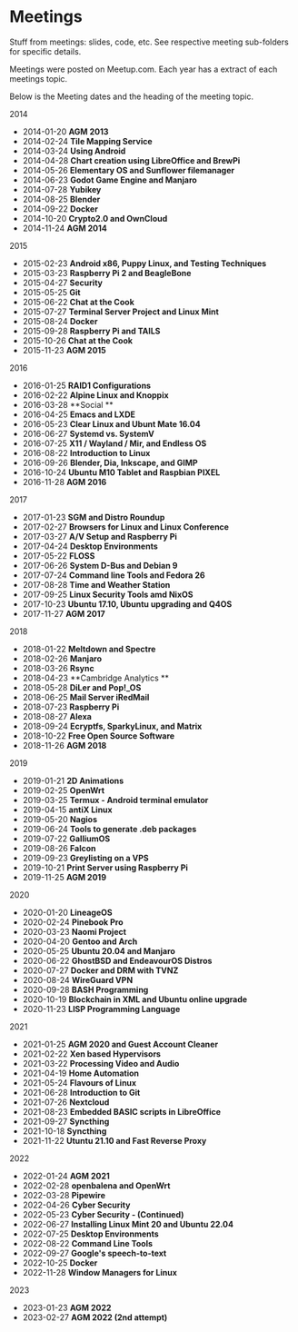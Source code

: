 # Meetings

Stuff from meetings: slides, code, etc.
See respective meeting sub-folders for specific details.

Meetings were posted on Meetup.com. Each year has a extract of each meetings topic.

Below is the Meeting dates and the heading of the meeting topic.

2014
* 2014-01-20  **AGM 2013**
* 2014-02-24  **Tile Mapping Service**
* 2014-03-24  **Using Android**
* 2014-04-28  **Chart creation using LibreOffice and BrewPi**
* 2014-05-26  **Elementary OS and Sunflower filemanager**
* 2014-06-23  **Godot Game Engine and Manjaro**
* 2014-07-28  **Yubikey**
* 2014-08-25  **Blender**
* 2014-09-22  **Docker**
* 2014-10-20  **Crypto2.0 and OwnCloud**
* 2014-11-24  **AGM 2014**

2015
* 2015-02-23  **Android x86, Puppy Linux, and Testing Techniques**
* 2015-03-23  **Raspberry Pi 2 and BeagleBone**
* 2015-04-27  **Security**
* 2015-05-25  **Git**
* 2015-06-22  **Chat at the Cook**
* 2015-07-27  **Terminal Server Project and Linux Mint**
* 2015-08-24  **Docker**
* 2015-09-28  **Raspberry Pi and TAILS**
* 2015-10-26  **Chat at the Cook**
* 2015-11-23  **AGM 2015**

2016
* 2016-01-25  **RAID1 Configurations**
* 2016-02-22  **Alpine Linux and Knoppix**
* 2016-03-28  **Social **
* 2016-04-25  **Emacs and LXDE**
* 2016-05-23  **Clear Linux and Ubunt Mate 16.04**
* 2016-06-27  **Systemd vs. SystemV**
* 2016-07-25  **X11 / Wayland / Mir, and Endless OS**
* 2016-08-22  **Introduction to Linux**
* 2016-09-26  **Blender, Dia, Inkscape, and GIMP**
* 2016-10-24  **Ubuntu M10 Tablet and Raspbian PIXEL**
* 2016-11-28  **AGM 2016**

2017
* 2017-01-23  **SGM and Distro Roundup**
* 2017-02-27  **Browsers for Linux and Linux Conference**
* 2017-03-27  **A/V Setup and Raspberry Pi**
* 2017-04-24  **Desktop Environments**
* 2017-05-22  **FLOSS**
* 2017-06-26  **System D-Bus and Debian 9**
* 2017-07-24  **Command line Tools and Fedora 26**
* 2017-08-28  **Time and Weather Station**
* 2017-09-25  **Linux Security Tools amd NixOS**
* 2017-10-23  **Ubuntu 17.10, Ubuntu upgrading and Q4OS**
* 2017-11-27  **AGM 2017**

2018
* 2018-01-22  **Meltdown and Spectre**
* 2018-02-26  **Manjaro**
* 2018-03-26  **Rsync**
* 2018-04-23  **Cambridge Analytics **
* 2018-05-28  **DiLer and Pop!_OS**
* 2018-06-25  **Mail Server iRedMail**
* 2018-07-23  **Raspberry Pi**
* 2018-08-27  **Alexa**
* 2018-09-24  **Ecryptfs, SparkyLinux, and Matrix**
* 2018-10-22  **Free Open Source Software**
* 2018-11-26  **AGM 2018**

2019
* 2019-01-21  **2D Animations**
* 2019-02-25  **OpenWrt**
* 2019-03-25  **Termux - Android terminal emulator**
* 2019-04-15  **antiX Linux**
* 2019-05-20  **Nagios**
* 2019-06-24  **Tools to generate .deb packages**
* 2019-07-22  **GalliumOS**
* 2019-08-26  **Falcon**
* 2019-09-23  **Greylisting on a VPS**
* 2019-10-21  **Print Server using Raspberry Pi**
* 2019-11-25  **AGM 2019**

2020
* 2020-01-20  **LineageOS**
* 2020-02-24  **Pinebook Pro**
* 2020-03-23  **Naomi Project**
* 2020-04-20  **Gentoo and Arch**
* 2020-05-25  **Ubuntu 20.04 and Manjaro**
* 2020-06-22  **GhostBSD and EndeavourOS Distros**
* 2020-07-27  **Docker and DRM with TVNZ**
* 2020-08-24  **WireGuard VPN**
* 2020-09-28  **BASH Programming**
* 2020-10-19  **Blockchain in XML and Ubuntu online upgrade**
* 2020-11-23  **LISP Programming Language**

2021
* 2021-01-25  **AGM 2020 and Guest Account Cleaner**
* 2021-02-22  **Xen based Hypervisors**
* 2021-03-22  **Processing Video and Audio**
* 2021-04-19  **Home Automation**
* 2021-05-24  **Flavours of Linux**
* 2021-06-28  **Introduction to Git**
* 2021-07-26  **Nextcloud**
* 2021-08-23  **Embedded BASIC scripts in LibreOffice**
* 2021-09-27  **Syncthing**
* 2021-10-18  **Syncthing**
* 2021-11-22  **Utuntu 21.10 and Fast Reverse Proxy**

2022
* 2022-01-24  **AGM 2021**
* 2022-02-28  **openbalena and OpenWrt**
* 2022-03-28  **Pipewire**
* 2022-04-26  **Cyber Security**
* 2022-05-23  **Cyber Security - (Continued)**
* 2022-06-27  **Installing Linux Mint 20 and Ubuntu 22.04**
* 2022-07-25  **Desktop Environments**
* 2022-08-22  **Command Line Tools**
* 2022-09-27  **Google's speech-to-text**
* 2022-10-25  **Docker**
* 2022-11-28  **Window Managers for Linux**

2023
* 2023-01-23  **AGM 2022**
* 2023-02-27  **AGM 2022 (2nd attempt)**

